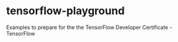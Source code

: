 # tensorflow-playground
Examples to prepare for the the TensorFlow Developer Certificate - TensorFlow
